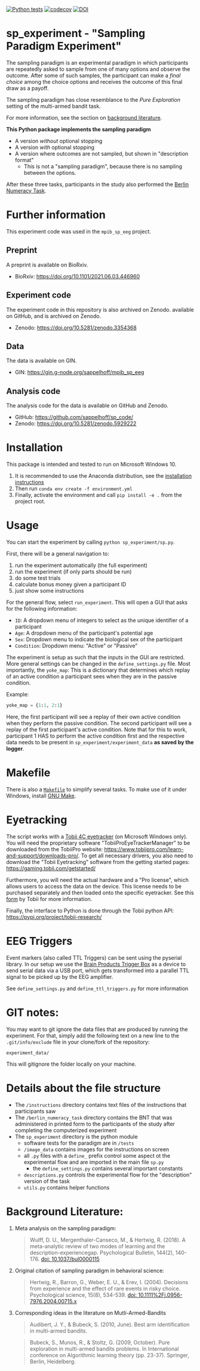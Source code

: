 [![Python tests](https://github.com/sappelhoff/sp_experiment/workflows/Python%20tests/badge.svg)](https://github.com/sappelhoff/sp_experiment/actions?query=workflow%3A%22Python+tests%22)
[![codecov](https://codecov.io/gh/sappelhoff/sp_experiment/branch/master/graph/badge.svg)](https://codecov.io/gh/sappelhoff/sp_experiment)
[![DOI](https://zenodo.org/badge/149852122.svg)](https://zenodo.org/badge/latestdoi/149852122)


# sp_experiment - "Sampling Paradigm Experiment"

The sampling paradigm is an experimental paradigm in which participants are
repeatedly asked to sample from one of many options and observe the outcome.
After some of such samples, the participant can make a *final choice* among the
choice options and receives the outcome of this final draw as a payoff.

The sampling paradigm has close resemblance to the *Pure Exploration* setting
of the multi-armed bandit task.

For more information, see the section on [background literature](README.md#background-literature).

**This Python package implements the sampling paradigm**
- A version *without* optional stopping
- A version *with* optional stopping
- A version where outcomes are not sampled, but shown in "description format"
  - This is not a "sampling paradigm", because there is no sampling between
    the options.

After these three tasks, participants in the study also performed the
[Berlin Numeracy Task](https://www.riskliteracy.org/).

# Further information

This experiment code was used in the `mpib_sp_eeg` project.

## Preprint

A preprint is available on BioRxiv.

- BioRxiv: https://doi.org/10.1101/2021.06.03.446960

## Experiment code

The experiment code in this repository is also archived on Zenodo.
available on GitHub, and is archived on Zenodo.

- Zenodo: https://doi.org/10.5281/zenodo.3354368

## Data

The data is available on GIN.

- GIN: https://gin.g-node.org/sappelhoff/mpib_sp_eeg

## Analysis code

The analysis code for the data is available on GitHub and Zenodo.

- GitHub: https://github.com/sappelhoff/sp_code/
- Zenodo: https://doi.org/10.5281/zenodo.5929222

# Installation

This package is intended and tested to run on Microsoft Windows 10.

1. It is recommended to use the Anaconda distribution, see the
[installation instructions](http://docs.continuum.io/anaconda/install/)
2. Then run `conda env create -f environment.yml`
3. Finally, activate the environment and call `pip install -e .` from the
   project root.

# Usage

You can start the experiment by calling `python sp_experiment/sp.py`.

First, there will be a general navigation to:

1. run the experiment automatically (the full experiment)
1. run the experiment (if only parts should be run)
1. do some test trials
1. calculate bonus money given a participant ID
1. just show some instructions

For the general flow, select `run_experiment`. This will open a GUI that asks
for the following information:

- `ID`: A dropdown menu of integers to select as the unique identifier of a
  participant
- `Age`: A dropdown menu of the participant's potential age
- `Sex`: Dropdown menu to indicate the biological sex of the participant
- `Condition`: Dropdown menu: "Active" or "Passive"

The experiment is setup as such that the inputs in the GUI are restricted. More
general settings can be changed in the `define_settings.py` file. Most
importantly, the `yoke_map`: This is a dictionary that determines which replay
of an active condition a participant sees when they are in the passive
condition.

 Example:

 ```python
yoke_map = {1:1, 2:1}

 ```

Here, the first participant will see a replay of their own active condition
when they perform the passive condition. The second participant will see a
replay of the first participant's active condition. Note that for this to work,
participant 1 HAS to perform the active condition first and the respective data
needs to be present in `sp_experiment/experiment_data` **as saved by the
logger**.

# Makefile

There is also a [`Makefile`](https://github.com/sappelhoff/sp_experiment/blob/master/Makefile)
to simplify several tasks. To make use of it under Windows, install [GNU Make](https://chocolatey.org/packages/make).

# Eyetracking

The script works with a [Tobii 4C eyetracker](https://gaming.tobii.com/product/tobii-eye-tracker-4c/)
(on Microsoft Windows only). You will need the proprietary software
"TobiiProEyeTrackerManager" to be downloaded from the TobiiPro website:
https://www.tobiipro.com/learn-and-support/downloads-pro/. To get all necessary
drivers, you also need to download the "Tobii Eyetracking" software from the
getting started pages: https://gaming.tobii.com/getstarted/

Furthermore, you will need the actual hardware and a "Pro license", which
allows users to access the data on the device. This license needs to be
purchased separately and then loaded onto the specific eyetracker. See this
[form](https://www.tobiipro.com/contact/contact-eyex-for-research/?utm_source=Tobii+Gaming+Contact+form)
by Tobii for more information.

Finally, the interface to Python is done through the Tobii python API:
https://pypi.org/project/tobii-research/

# EEG Triggers

Event markers (also called TTL Triggers) can be sent using the pyserial
library. In our setup we use the [Brain Products Trigger Box](https://pressrelease.brainproducts.com/triggerbox-tips/)
as a device to send serial data via a USB port, which gets transformed into a
parallel TTL signal to be picked up by the EEG amplifier.

See `define_settings.py` and `define_ttl_triggers.py` for more information

# GIT notes:

You may want to git ignore the data files that are produced by running the
experiment. For that, simply add the following text on a new line to the
`.git/info/exclude` file in your clone/fork of the repository:

`experiment_data/`

This will gitignore the folder locally on your machine.

# Details about the file structure

- The `/instructions` directory contains text files of the instructions that
  participants saw
- The `/berlin_numeracy_task` directory contains the BNT that was administered
  in printed form to the participants of the study after completing the
  computerized experiment
- The `sp_experiment` directory is the python module
  - software tests for the paradigm are in `/tests`
  - `/image_data` contains images for the instructions on screen
  - all `.py` files with a `define_` prefix control some aspect ot the
    experimental flow and are imported in the main file `sp.py`
    - the `define_settings.py` contains several important constants
  - `descriptions.py` controls the experimental flow for the "description"
    version of the task
  - `utils.py` contains helper functions


# Background Literature:

1. Meta analysis on the sampling paradigm:
   > Wulff, D. U., Mergenthaler-Canseco, M., & Hertwig, R. (2018). A
   > meta-analytic review of two modes of learning and the
   > description-experiencegap. Psychological Bulletin, 144(2), 140-176.
   > [doi: 10.1037/bul0000115](http://dx.doi.org/10.1037/bul0000115)

1. Original citation of sampling paradigm in behavioral science:
   > Hertwig, R., Barron, G., Weber, E. U., & Erev, I. (2004). Decisions from
   > experience and the effect of rare events in risky choice. Psychological
   > science, 15(8), 534-539.
   > [doi: 10.1111%2Fj.0956-7976.2004.00715.x](https://doi.org/10.1111%2Fj.0956-7976.2004.00715.x)

1. Corresponding ideas in the literature on Mutli-Armed-Bandits
   > Audibert, J. Y., & Bubeck, S. (2010, June). Best arm identification in
   > multi-armed bandits.

   > Bubeck, S., Munos, R., & Stoltz, G. (2009, October). Pure exploration in
   > multi-armed bandits problems. In International conference on Algorithmic
   > learning theory (pp. 23-37). Springer, Berlin, Heidelberg.
